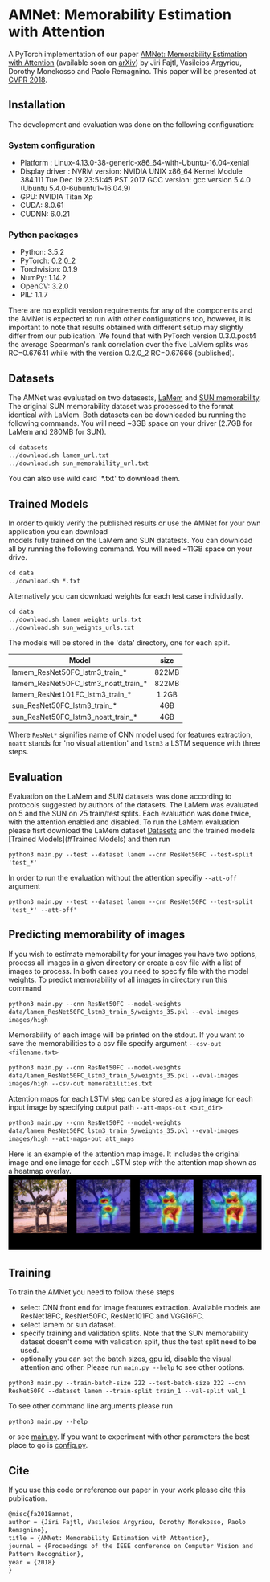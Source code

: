 # AMNet: Memorability Estimation with Attention
A PyTorch implementation of our paper [AMNet: Memorability Estimation with Attention]() (available soon on [arXiv](https://arxiv.org/))
by Jiri Fajtl, Vasileios Argyriou, Dorothy Monekosso and Paolo Remagnino. This paper will be presented 
at [CVPR 2018](http://cvpr2018.thecvf.com/).
 

## Installation
The development and evaluation was done on the following configuration:
### System configuration
- Platform :  Linux-4.13.0-38-generic-x86_64-with-Ubuntu-16.04-xenial
- Display driver : NVRM version: NVIDIA UNIX x86_64 Kernel Module  384.111  Tue Dec 19 23:51:45 PST 2017
				GCC version:  gcc version 5.4.0 (Ubuntu 5.4.0-6ubuntu1~16.04.9)
- GPU: NVIDIA Titan Xp
- CUDA:  8.0.61
- CUDNN: 6.0.21

### Python packages
- Python: 3.5.2
- PyTorch:  0.2.0_2
- Torchvision:  0.1.9
- NumPy:  1.14.2
- OpenCV:  3.2.0
- PIL:  1.1.7

There are no explicit version requirements for any of the components and the AMNet is expected to run with other configurations too,
however, it is important to note that results obtained with different setup may slightly differ from our publication. We found that 
with PyTorch version 0.3.0.post4 the average Spearman's rank correlation over the five LaMem splits was RC=0.67641 while with the 
version 0.2.0_2  RC=0.67666 (published).


## Datasets
The AMNet was evaluated on two datasests, [LaMem](http://memorability.csail.mit.edu/download.html) and 
[SUN memorability](http://web.mit.edu/phillipi/Public/WhatMakesAnImageMemorable/). The original SUN memorability dataset
was processed to the format identical with LaMem. Both datasets can be downloaded bu running the following commands. You will need
~3GB space on your driver (2.7GB for LaMem and 280MB for SUN).
```
cd datasets
../download.sh lamem_url.txt
../download.sh sun_memorability_url.txt
```
You can also use wild card '*.txt' to download them.

## Trained Models
In order to quikly verify the published results or use the AMNet for your own application you can download  
models fully trained on the LaMem and SUN datatests. You can download all by running the following command. 
You will need ~11GB space on your drive. 
```
cd data
../download.sh *.txt
```

Alternatively you can download weights for each test case individually.
```
cd data
../download.sh lamem_weights_urls.txt
../download.sh sun_weights_urls.txt
```
The models will be stored in the 'data' directory, one for each split.

| Model | size |
| ---- | :----:|
| lamem_ResNet50FC_lstm3_train_* | 822MB |
| lamem_ResNet50FC_lstm3_noatt_train_* | 822MB |
| lamem_ResNet101FC_lstm3_train_* | 1.2GB |
| sun_ResNet50FC_lstm3_train_* | 4GB |
| sun_ResNet50FC_lstm3_noatt_train_* | 4GB |

Where `ResNet*` signifies name of CNN model used for features extraction, `noatt` stands for 'no visual attention' and `lstm3` a LSTM sequence with three steps. 

## Evaluation
Evaluation on the LaMem and SUN datasets was done according to protocols suggested by authors of the datasets.
The LaMem was evaluated on 5 and the SUN on 25 train/test splits. Each evaluation was done twice, with the attention
enabled and disabled. To run the LaMem evaluation please fisrt download the LaMem dataset [Datasets](#Datasets) and 
the trained models [Trained Models](#Trained Models) and then run
```
python3 main.py --test --dataset lamem --cnn ResNet50FC --test-split 'test_*'
```
In order to run the evaluation without the attention specifiy `--att-off` argument
```
python3 main.py --test --dataset lamem --cnn ResNet50FC --test-split 'test_*' --att-off'
```

## Predicting memorability of images
If you wish to estimate memorability for your images you have two options, process all 
images in a given directory or create a csv file with a list of images to process. In both cases
you need to specify file with the model weights. To predict memorability of all images in directory 
run this command
```
python3 main.py --cnn ResNet50FC --model-weights data/lamem_ResNet50FC_lstm3_train_5/weights_35.pkl --eval-images images/high
```
Memorability of each image will be printed on the stdout. If you want to save the memorabilities to a csv file specify
argument `--csv-out <filename.txt>`
```
python3 main.py --cnn ResNet50FC --model-weights data/lamem_ResNet50FC_lstm3_train_5/weights_35.pkl --eval-images images/high --csv-out memorabilities.txt
```

Attention maps for each LSTM step can be stored as a jpg image for each input image by specifying output path `--att-maps-out <out_dir>`
```
python3 main.py --cnn ResNet50FC --model-weights data/lamem_ResNet50FC_lstm3_train_5/weights_35.pkl --eval-images images/high --att-maps-out att_maps
```

Here is an example of the attention map image. It includes the original image and one image for each LSTM step with the attention map
shown as a heatmap overlay.
![img1](att_maps/021_att.jpg)

## Training
To train the AMNet you need to follow these steps

- select CNN front end for image features extraction. Available models are ResNet18FC, ResNet50FC, ResNet101FC and VGG16FC. 
- select lamem or sun dataset.
- specify training and validation splits. Note that the SUN memorability dataset doesn't come with validation split, thus the test split need to be used.
- optionally you can set the batch sizes, gpu id, disable the visual attention and other. Please run ```main.py --help``` to see other options.

```
python3 main.py --train-batch-size 222 --test-batch-size 222 --cnn ResNet50FC --dataset lamem --train-split train_1 --val-split val_1
```

To see other command line arguments please run
```
python3 main.py --help
```
or see [main.py](main.py). If you want to experiment with other parameters the best place to go is [config.py](config.py).


## Cite
If you use this code or reference our paper in your work please cite this publication.
```
@misc{fa2018amnet,
author = {Jiri Fajtl, Vasileios Argyriou, Dorothy Monekosso, Paolo Remagnino},
title = {AMNet: Memorability Estimation with Attention},
journal = {Proceedings of the IEEE conference on Computer Vision and Pattern Recognition},
year = {2018}
}
```


